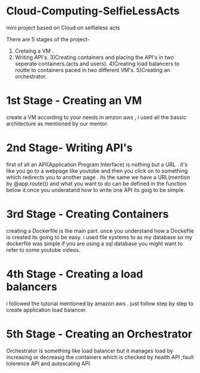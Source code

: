 # Cloud-Computing-SelfieLessActs
mini project based on  Cloud on selfieless acts 

There are 5 stages of the project-
1) Cretaing a VM .
2) Writing API's.
3)Creating containers and placing the API's in two seperate containers.(acts and users).
4)Creating load balancers to routte to containers paced in two different VM's.
5)Creating an orchestrator.

# 1st Stage - Creating an VM
create a VM according to your needs in amzon aws , i used all the bassic architecture as mentioned by our mentor.

# 2nd Stage- Writing API's
first of all an API(Application Program Interface) is nothing but a URL . it's like you go to a webpage like youtube and then you click on to something which redirects you to another page . its the same we have a URL(mention by @app.route()) and what you want to do can be defined in the function below it.once you underatand how to write one API its goig to be simple.

# 3rd Stage - Creating Containers 
creating a Dockerfile is the main part. once you understand how a Dockefile is created its going to be easy. i used file systems to as my database so my dockerfile was simple if you are using a sql database you might want to refer to some youtube videos.

# 4th Stage - Creating a load balancers
i followed the tutorial mentioned by amazon aws . just follow step by step to create application load balancer.

# 5th Stage - Creating an Orchestrator
Orchestrator is something like load balancer but it manages load by increasing or decreasig the containers  which is checked by health API ,fault tolerence API and autoscaling API. 
